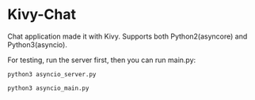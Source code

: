 # Kivy-Chat
Chat application made it with Kivy. Supports both Python2(asyncore) and Python3(asyncio).


For testing, run the server first, then you can run main.py:

`python3 asyncio_server.py`

`python3 asyncio_main.py`
